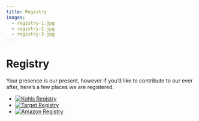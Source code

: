 ```yaml
---
title: Registry
images:
  - registry-1.jpg
  - registry-2.jpg
  - registry-3.jpg
---
```


# Registry

Your presence is our present, however if you’d like to contribute to our ever
after, here’s a few places we are registered.

* [![Kohls Registry](/images/registry-kohls.png)](http://target.com)
* [![Target Registry](/images/registry-target.png)](http://target.com)
* [![Amazon Registry](/images/registry-amazon.png)](http://target.com)
